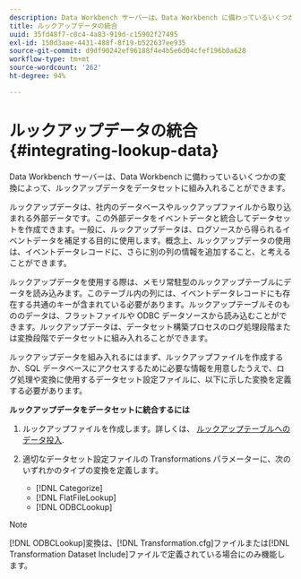 ```yaml
---
description: Data Workbench サーバーは、Data Workbench に備わっているいくつかの変換によって、ルックアップデータをデータセットに組み入れることができます。
title: ルックアップデータの統合
uuid: 35fd48f7-c0c4-4a83-919d-c15902f27495
exl-id: 150d3aae-4431-488f-8f19-b522637ee935
source-git-commit: d9df90242ef96188f4e4b5e6d04cfef196b0a628
workflow-type: tm+mt
source-wordcount: '262'
ht-degree: 94%

---
```


# ルックアップデータの統合{#integrating-lookup-data}

Data Workbench サーバーは、Data Workbench に備わっているいくつかの変換によって、ルックアップデータをデータセットに組み入れることができます。

ルックアップデータは、社内のデータベースやルックアップファイルから取り込まれる外部データです。この外部データをイベントデータと統合してデータセットを作成できます。一般に、ルックアップデータは、ログソースから得られるイベントデータを補足する目的に使用します。概念上、ルックアップデータの使用は、イベントデータレコードに、さらに別の列の情報を追加すること、と考えることができます。

ルックアップデータを使用する際は、メモリ常駐型のルックアップテーブルにデータを読み込みます。このテーブル内の列には、イベントデータレコードにも存在する共通のキーが含まれている必要があります。ルックアップテーブルそのもののデータは、フラットファイルや ODBC データソースから読み込むことができます。ルックアップデータは、データセット構築プロセスのログ処理段階または変換段階でデータセットに組み入れることができます。

ルックアップデータを組み入れるにはまず、ルックアップファイルを作成するか、SQL データベースにアクセスするために必要な情報を用意したうえで、ログ処理や変換に使用するデータセット設定ファイルに、以下に示した変換を定義する必要があります。

**ルックアップデータをデータセットに統合するには**

1. ルックアップファイルを作成します。詳しくは、 [ルックアップテーブルへのデータ投入](../../../../home/c-dataset-const-proc/c-data-trans/c-int-lookup-data/c-pop-lookup-table.md#concept-dd761338731a40e0997c33dfdabdcdf8).
1. 適切なデータセット設定ファイルの Transformations パラメーターに、次のいずれかのタイプの変換を定義します。

   * [!DNL Categorize]
   * [!DNL FlatFileLookup]
   * [!DNL ODBCLookup]

>[!NOTE]
>
>[!DNL ODBCLookup]変換は、[!DNL Transformation.cfg]ファイルまたは[!DNL Transformation Dataset Include]ファイルで定義されている場合にのみ機能します。
